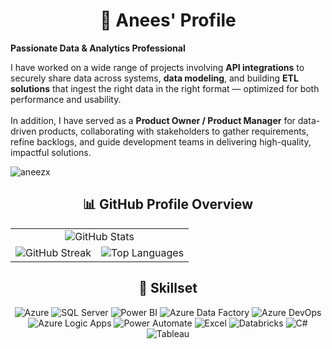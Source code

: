 <h1 align="center">👋 Anees' Profile</h1>

**Passionate Data & Analytics Professional**

I have worked on a wide range of projects involving **API integrations** to securely share data across systems, **data modeling**, and building **ETL solutions** that ingest the right data in the right format — optimized for both performance and usability.  
<br>
In addition, I have served as a **Product Owner / Product Manager** for data-driven products, collaborating with stakeholders to gather requirements, refine backlogs, and guide development teams in delivering high-quality, impactful solutions.

<p align="left"> <img src="https://komarev.com/ghpvc/?username=aneezx&label=Profile%20views&color=0e75b6&style=flat" alt="aneezx" /> </p>

<div align="center">

## 📊 GitHub Profile Overview

<table>
  <tr>
    <td colspan="2" align="center">
      <img src="https://github-readme-stats.vercel.app/api?username=aneezx&show_icons=true&theme=github_dark" alt="GitHub Stats" />
    </td>
  </tr>
  <tr>
    <td align="center">
      <img src="https://streak-stats.demolab.com/?user=aneezx&theme=dark" alt="GitHub Streak" />
    </td>
    <td align="center">
      <img src="https://github-readme-stats.vercel.app/api/top-langs/?username=aneezx&layout=compact&theme=github_dark" alt="Top Languages" />
    </td>
  </tr>
</table>

## 🧰 Skillset

![Azure](https://img.shields.io/badge/Azure-0078D4?logo=microsoftazure&logoColor=white)
![SQL Server](https://img.shields.io/badge/SQL%20Server-CC2927?logo=microsoftsqlserver&logoColor=white)
![Power BI](https://img.shields.io/badge/Power%20BI-F2C811?logo=powerbi&logoColor=black)
![Azure Data Factory](https://img.shields.io/badge/Azure%20Data%20Factory-0078D4?logo=microsoftazure&logoColor=white)
![Azure DevOps](https://img.shields.io/badge/Azure%20DevOps-0078D4?logo=azuredevops&logoColor=white)
![Azure Logic Apps](https://img.shields.io/badge/Azure%20Logic%20Apps-0078D4?logo=microsoftazure&logoColor=white)
![Power Automate](https://img.shields.io/badge/Power%20Automate-0066FF?logo=microsoftpowerautomate&logoColor=white)
![Excel](https://img.shields.io/badge/Excel-217346?logo=microsoftexcel&logoColor=white)
![Databricks](https://img.shields.io/badge/Databricks-E34A86?logo=databricks&logoColor=white)
![C#](https://img.shields.io/badge/C%23-239120?logo=csharp&logoColor=white)
![Tableau](https://img.shields.io/badge/Tableau-E97627?logo=tableau&logoColor=white)

</div>